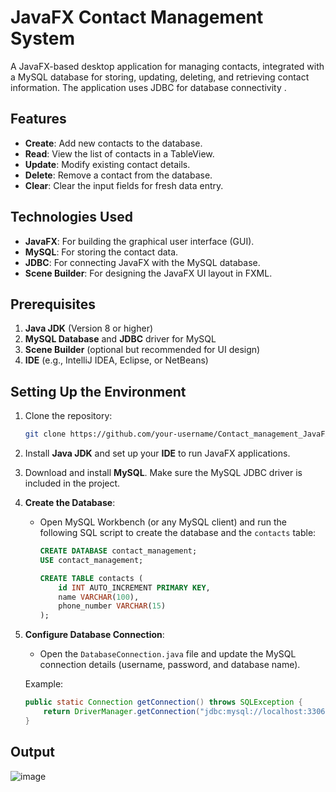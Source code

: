 
# JavaFX Contact Management System

A JavaFX-based desktop application for managing contacts, integrated with a MySQL database for storing, updating, deleting, and retrieving contact information. The application uses JDBC for database connectivity .

## Features

- **Create**: Add new contacts to the database.
- **Read**: View the list of contacts in a TableView.
- **Update**: Modify existing contact details.
- **Delete**: Remove a contact from the database.
- **Clear**: Clear the input fields for fresh data entry.
  
## Technologies Used

- **JavaFX**: For building the graphical user interface (GUI).
- **MySQL**: For storing the contact data.
- **JDBC**: For connecting JavaFX with the MySQL database.
- **Scene Builder**: For designing the JavaFX UI layout in FXML.


## Prerequisites

1. **Java JDK** (Version 8 or higher)
2. **MySQL Database** and **JDBC** driver for MySQL
3. **Scene Builder** (optional but recommended for UI design)
4. **IDE** (e.g., IntelliJ IDEA, Eclipse, or NetBeans)

## Setting Up the Environment

1. Clone the repository:
    ```bash
    git clone https://github.com/your-username/Contact_management_JavaFX.git
    ```

2. Install **Java JDK** and set up your **IDE** to run JavaFX applications.

3. Download and install **MySQL**. Make sure the MySQL JDBC driver is included in the project.

4. **Create the Database**:
   - Open MySQL Workbench (or any MySQL client) and run the following SQL script to create the database and the `contacts` table:
   
     ```sql
     CREATE DATABASE contact_management;
     USE contact_management;

     CREATE TABLE contacts (
         id INT AUTO_INCREMENT PRIMARY KEY,
         name VARCHAR(100),
         phone_number VARCHAR(15)
     );
     ```

5. **Configure Database Connection**:
   - Open the `DatabaseConnection.java` file and update the MySQL connection details (username, password, and database name).

   Example:
   ```java
   public static Connection getConnection() throws SQLException {
       return DriverManager.getConnection("jdbc:mysql://localhost:3306/contact_management", "root", "your-password");
   }
## Output
![image](https://github.com/user-attachments/assets/e78558db-e047-4d05-9e5e-575e63e510e4)


